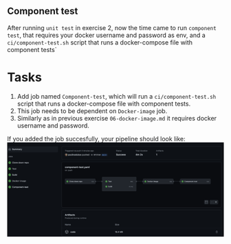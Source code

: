 ## Component test 

After running `unit test` in exercise 2, now the time came to run `component test`, that requires your docker username and password as env, and a `ci/component-test.sh` script that runs a docker-compose file with component tests`


# Tasks 

1. Add job named `Component-test`, which will run a `ci/component-test.sh` script that runs a docker-compose file with component tests. 
2. This job needs to be dependent on `Docker-image` job. 
3. Similarly as in previous exercise `06-docker-image.md` it requires docker username and password. 


If you added the job succesfully, your pipeline should look like: 
![Ready pipeline](img/pipeline.png)

